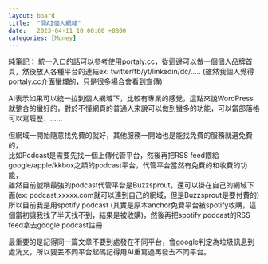 ```yaml
---
layout: board
title:  "問AI個人網域"
date:   2023-04-11 10:00:00 +0800
categories: [Money]
---
```


純筆記：
統一入口的話可以參考使用portaly.cc，從這邊可以做一個個人品牌首頁，然後放入各種平台的連結ex: twitter/fb/yt/linkedin/dc/.....   (雖然我個人覺得portaly.cc介面蠻爛的，只是很多場合會看到宣傳)

AI表示如果可以統一拉到個人網域下，比較有專業的感覺，這點來說WordPress就整合的蠻好的，對於不懂網頁的普通人來說可以做到蠻多的功能，可以當部落格可以寫履歷、......

但網域一開始隨意找免費的就好，其他服務一開始也是能找免費的服務就選免費的，  
比如Podcast是需要先找一個上傳代管平台，然後再把RSS feed餵給google/apple/kkbox之類的podcast平台，代管平台當然有免費的和收費的功能，  
雖然目前號稱最強的podcast代管平台是Buzzsprout，還可以掛在自己的網域下面(ex: podcast.xxxxx.com就可以連到自己的網域，但是Buzzsprout是要付費的)  
所以目前我是用spotify podcast (其實是原本anchor免費平台被spotify收購，這個當初讓我找了半天找不到，結果是被收購)，然後再把spotify podcast的RSS feed拿去google podcast註冊  

最重要的是記得同一篇文章不要到處發在不同平台，會google判定為垃圾訊息到處洗文，所以要丟不同平台起碼記得用AI重寫過再發去不同平台。
